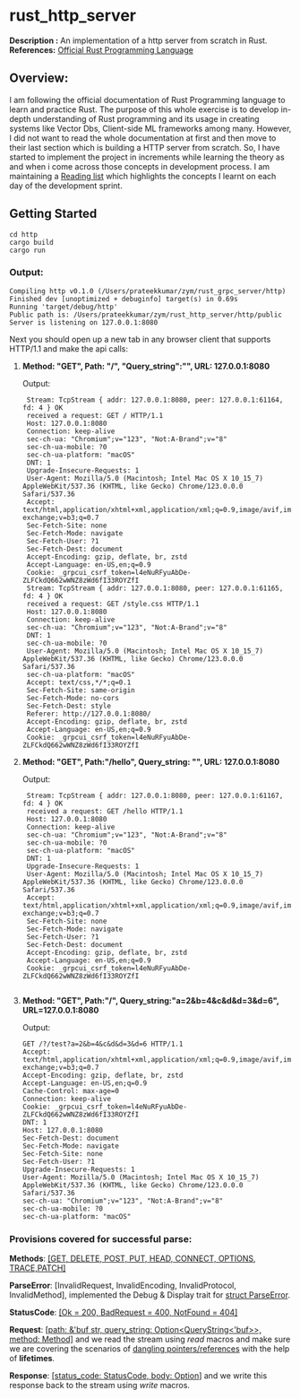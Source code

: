 # rust_http_server
**Description :** An implementation of a http server from scratch in Rust.
**References:** [Official Rust Programming Language](https://doc.rust-lang.org/book/ch00-00-introduction.html)
## Overview: 
I am following the official documentation of Rust Programming language to learn and practice Rust. The purpose of this whole exercise is to
develop in-depth understanding of Rust programming and its usage in creating systems like Vector Dbs, Client-side ML frameworks among many. 
However, I did not want to read the whole documentation at first and then move to their last section which is building a HTTP server from scratch. So, I have started to implement the project in increments while learning the theory as and when i come across those concepts in development process. I am maintaining a [Reading list](./http/reading_list.md) which highlights the concepts I learnt on each day of the development sprint. 

## Getting Started
`cd http`\
`cargo build`\
`cargo run`

### Output:
```
Compiling http v0.1.0 (/Users/prateekkumar/zym/rust_grpc_server/http)
Finished dev [unoptimized + debuginfo] target(s) in 0.69s
Running 'target/debug/http'
Public path is: /Users/prateekkumar/zym/rust_http_server/http/public
Server is listening on 127.0.0.1:8080
```

Next you should open up a new tab in any browser client that supports HTTP/1.1 and make the api calls:
1. **Method: "GET", Path: "/", "Query_string":"", URL: 127.0.0.1:8080**

   Output: 
   ```
    Stream: TcpStream { addr: 127.0.0.1:8080, peer: 127.0.0.1:61164, fd: 4 } OK
    received a request: GET / HTTP/1.1
    Host: 127.0.0.1:8080
    Connection: keep-alive
    sec-ch-ua: "Chromium";v="123", "Not:A-Brand";v="8"
    sec-ch-ua-mobile: ?0
    sec-ch-ua-platform: "macOS"
    DNT: 1
    Upgrade-Insecure-Requests: 1
    User-Agent: Mozilla/5.0 (Macintosh; Intel Mac OS X 10_15_7) AppleWebKit/537.36 (KHTML, like Gecko) Chrome/123.0.0.0 Safari/537.36
    Accept: text/html,application/xhtml+xml,application/xml;q=0.9,image/avif,image/webp,image/apng,*/*;q=0.8,application/signed-exchange;v=b3;q=0.7
    Sec-Fetch-Site: none
    Sec-Fetch-Mode: navigate
    Sec-Fetch-User: ?1
    Sec-Fetch-Dest: document
    Accept-Encoding: gzip, deflate, br, zstd
    Accept-Language: en-US,en;q=0.9
    Cookie: _grpcui_csrf_token=l4eNuRFyuAbDe-ZLFCkdQ662wWNZ8zWd6fI33ROYZfI
    Stream: TcpStream { addr: 127.0.0.1:8080, peer: 127.0.0.1:61165, fd: 4 } OK
    received a request: GET /style.css HTTP/1.1
    Host: 127.0.0.1:8080
    Connection: keep-alive
    sec-ch-ua: "Chromium";v="123", "Not:A-Brand";v="8"
    DNT: 1
    sec-ch-ua-mobile: ?0
    User-Agent: Mozilla/5.0 (Macintosh; Intel Mac OS X 10_15_7) AppleWebKit/537.36 (KHTML, like Gecko) Chrome/123.0.0.0 Safari/537.36
    sec-ch-ua-platform: "macOS"
    Accept: text/css,*/*;q=0.1
    Sec-Fetch-Site: same-origin
    Sec-Fetch-Mode: no-cors
    Sec-Fetch-Dest: style
    Referer: http://127.0.0.1:8080/
    Accept-Encoding: gzip, deflate, br, zstd
    Accept-Language: en-US,en;q=0.9
    Cookie: _grpcui_csrf_token=l4eNuRFyuAbDe-ZLFCkdQ662wWNZ8zWd6fI33ROYZfI
    ```

2. **Method: "GET", Path:"/hello", Query_string: "", URL: 127.0.0.1:8080**

   Output:
   ```
    Stream: TcpStream { addr: 127.0.0.1:8080, peer: 127.0.0.1:61167, fd: 4 } OK
    received a request: GET /hello HTTP/1.1
    Host: 127.0.0.1:8080
    Connection: keep-alive
    sec-ch-ua: "Chromium";v="123", "Not:A-Brand";v="8"
    sec-ch-ua-mobile: ?0
    sec-ch-ua-platform: "macOS"
    DNT: 1
    Upgrade-Insecure-Requests: 1
    User-Agent: Mozilla/5.0 (Macintosh; Intel Mac OS X 10_15_7) AppleWebKit/537.36 (KHTML, like Gecko) Chrome/123.0.0.0 Safari/537.36
    Accept: text/html,application/xhtml+xml,application/xml;q=0.9,image/avif,image/webp,image/apng,*/*;q=0.8,application/signed-exchange;v=b3;q=0.7
    Sec-Fetch-Site: none
    Sec-Fetch-Mode: navigate
    Sec-Fetch-User: ?1
    Sec-Fetch-Dest: document
    Accept-Encoding: gzip, deflate, br, zstd
    Accept-Language: en-US,en;q=0.9
    Cookie: _grpcui_csrf_token=l4eNuRFyuAbDe-ZLFCkdQ662wWNZ8zWd6fI33ROYZfI
    

3. **Method: "GET", Path:"/", Query_string:"a=2&b=4&c&d&d=3&d=6", URL=127.0.0.1:8080**

   Output:
    ```
    GET /?/test?a=2&b=4&c&d&d=3&d=6 HTTP/1.1
    Accept: text/html,application/xhtml+xml,application/xml;q=0.9,image/avif,image/webp,image/apng,*/*;q=0.8,application/signed-exchange;v=b3;q=0.7
    Accept-Encoding: gzip, deflate, br, zstd
    Accept-Language: en-US,en;q=0.9
    Cache-Control: max-age=0
    Connection: keep-alive
    Cookie: _grpcui_csrf_token=l4eNuRFyuAbDe-ZLFCkdQ662wWNZ8zWd6fI33ROYZfI
    DNT: 1
    Host: 127.0.0.1:8080
    Sec-Fetch-Dest: document
    Sec-Fetch-Mode: navigate
    Sec-Fetch-Site: none
    Sec-Fetch-User: ?1
    Upgrade-Insecure-Requests: 1
    User-Agent: Mozilla/5.0 (Macintosh; Intel Mac OS X 10_15_7) AppleWebKit/537.36 (KHTML, like Gecko) Chrome/123.0.0.0 Safari/537.36
    sec-ch-ua: "Chromium";v="123", "Not:A-Brand";v="8"
    sec-ch-ua-mobile: ?0
    sec-ch-ua-platform: "macOS"
    ``` 

### Provisions covered for successful parse:
**Methods**: [[GET, DELETE, POST, PUT, HEAD, CONNECT, OPTIONS, TRACE,PATCH]](https://github.com/codingminions/rust_http_server/blob/main/http/src/httpmods/method.rs#L19)

**ParseError**: [InvalidRequest, InvalidEncoding, InvalidProtocol, InvalidMethod], implemented the Debug & Display trait for [struct ParseError](https://github.com/codingminions/rust_http_server/blob/main/http/src/httpmods/request.rs#L68).

**StatusCode**: [[Ok = 200, BadRequest = 400, NotFound = 404]](https://github.com/codingminions/rust_http_server/blob/main/http/src/httpmods/status_code.rs#L4)

**Request**: [[path: &'buf str, query_string: Option<QueryString<'buf>>, method: Method]](https://github.com/codingminions/rust_http_server/blob/main/http/src/httpmods/request.rs#L10) and we read the stream using *read* macros and make sure we are covering the scenarios of <u>dangling pointers/references</u> with the help of **lifetimes**.

**Response**: [[status_code: StatusCode, body: Option<String>]](https://github.com/codingminions/rust_http_server/blob/main/http/src/httpmods/response.rs#L5) and we write this response back to the stream using *write* macros.